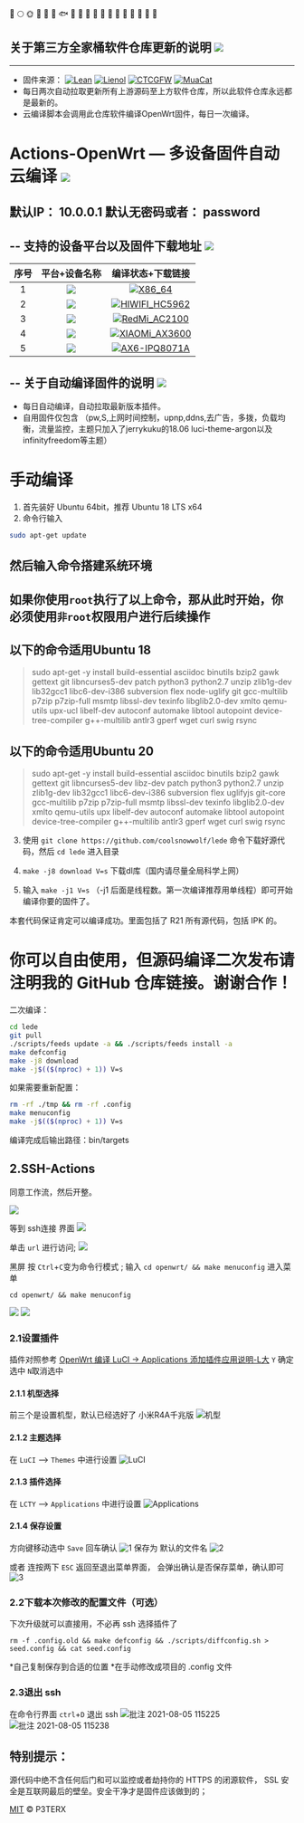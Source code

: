 🚀️
🌕️
🌞️
🍺️
🐳
🐠
🐟
🐡
🐬
🐋
🦈
🦆
🦅
🦉
🐓
🦃
🐌
🐌
🐌
## 关于第三方全家桶软件仓库更新的说明 [![](https://img.shields.io/badge/-软件库更新说明-green.svg)](#软件库更新说明-)
-------------
- 固件来源：
[![Lean](https://img.shields.io/badge/Lede-Lean-red.svg?style=flat&logo=appveyor)](https://github.com/coolsnowwolf/lede) 
 [![Lienol](https://img.shields.io/badge/Package-Lienol-blueviolet.svg?style=flat&logo=appveyor)](https://github.com/Lienol/openwrt-package)  [![CTCGFW](https://img.shields.io/badge/OpenWrt-CTCGFW-orange.svg?style=flat&logo=appveyor)](https://github.com/project-openwrt/openwrt) [![MuaCat](https://img.shields.io/badge/Mod-MuaCat-success.svg?style=flat&logo=appveyor)](https://github.com/MuaCat/Actions-OpenWrt/actions)
- 每日两次自动拉取更新所有上游源码至上方软件仓库，所以此软件仓库永远都是最新的。
- 云编译脚本会调用此仓库软件编译OpenWrt固件，每日一次编译。

Actions-OpenWrt — 多设备固件自动云编译 [![](https://img.shields.io/badge/-云编译固件-green.svg)](#云编译固件-)
======================
默认IP： 10.0.0.1  默认无密码或者： password
-------------
-- 支持的设备平台以及固件下载地址 [![](https://img.shields.io/badge/-设备及固件列表下载-green.svg)](#设备及固件列表下载-)
-------------

|    序号   |     平台+设备名称     |   编译状态+下载链接 |  
| :-----------------: | :-------------: |:-----------------: | 
| 1 |   [![](https://img.shields.io/badge/OpenWrt-x86--64-green.svg)](https://github.com/MuaCat/Actions-OpenWrt/actions/workflows/x86_64.yml) | [![X86_64](https://github.com/MuaCat/Actions-OpenWrt/actions/workflows/X86_64.yml/badge.svg)](https://github.com/MuaCat/Actions-OpenWrt/actions/workflows/X86_64.yml)  |
| 2 |   [![](https://img.shields.io/badge/OpenWrt-HiWiFi--HC5962-green.svg)](https://github.com/MuaCat/Actions-OpenWrt/actions/workflows/hc5962.yml) | [![HIWIFI_HC5962](https://github.com/MuaCat/Actions-OpenWrt/actions/workflows/HIWIFI_HC5962.yml/badge.svg)](https://github.com/MuaCat/Actions-OpenWrt/actions/workflows/HIWIFI_HC5962.yml) |
| 3 |   [![](https://img.shields.io/badge/OpenWrt-RedMi--AC2100-green.svg)](https://github.com/MuaCat/Actions-OpenWrt/actions/workflows/mi_ax3600.yml) | [![RedMi_AC2100](https://github.com/MuaCat/Actions-OpenWrt/actions/workflows/RedMi_AC2100.yml/badge.svg)](https://github.com/MuaCat/Actions-OpenWrt/actions/workflows/RedMi_AC2100.yml) |
| 4 |   [![](https://img.shields.io/badge/OpenWrt-XIAOMI--AX3600-green.svg)](https://github.com/MuaCat/Actions-OpenWrt/actions/workflows/mi_ax3600.yml) | [![XIAOMi_AX3600](https://github.com/MuaCat/Actions-OpenWrt/actions/workflows/XIAOMi_AX3600.yml/badge.svg)](https://github.com/MuaCat/Actions-OpenWrt/actions/workflows/XIAOMi_AX3600.yml) |
| 5 |   [![](https://img.shields.io/badge/OpenWrt-RedMi--AX6-green.svg)](https://github.com/MuaCat/Actions-OpenWrt/actions/workflows/AX6-IPQ8071A.yml) | [![AX6-IPQ8071A](https://github.com/MuaCat/Actions-OpenWrt/actions/workflows/AX6-IPQ8071A.yml/badge.svg)](https://github.com/MuaCat/Actions-OpenWrt/actions/workflows/AX6-IPQ8071A.yml) |

-- 关于自动编译固件的说明 [![](https://img.shields.io/badge/-自动编译说明-green.svg)](#自动编译说明-)
-------------

- 每日自动编译，自动拉取最新版本插件。
- 自用固件仅包含 （pw,S,上网时间控制，upnp,ddns,去广告，多拨，负载均衡，流量监控，主题只加入了jerrykuku的18.06 luci-theme-argon以及infinityfreedom等主题）

手动编译
======================
1. 首先装好 Ubuntu 64bit，推荐  Ubuntu  18 LTS x64  
2. 命令行输入

```bash
sudo apt-get update
```
然后输入命令搭建系统环境
-------------
**如果你使用`root`执行了以上命令，那从此时开始，你必须使用`非root`权限用户进行后续操作**
-------------
以下的命令适用Ubuntu 18
-------------
>sudo apt-get -y install build-essential asciidoc binutils bzip2 gawk gettext git libncurses5-dev patch python3 python2.7 unzip zlib1g-dev lib32gcc1 libc6-dev-i386 subversion flex node-uglify git gcc-multilib p7zip p7zip-full msmtp libssl-dev texinfo libglib2.0-dev xmlto qemu-utils upx-ucl libelf-dev autoconf automake libtool autopoint device-tree-compiler g++-multilib antlr3 gperf wget curl swig rsync

以下的命令适用Ubuntu 20
-------------
>sudo apt-get -y install build-essential asciidoc binutils bzip2 gawk gettext git libncurses5-dev libz-dev patch python3 python2.7 unzip zlib1g-dev lib32gcc1 libc6-dev-i386 subversion flex uglifyjs git-core gcc-multilib p7zip p7zip-full msmtp libssl-dev texinfo libglib2.0-dev xmlto qemu-utils upx libelf-dev autoconf automake libtool autopoint device-tree-compiler g++-multilib antlr3 gperf wget curl swig rsync

3. 使用 `git clone https://github.com/coolsnowwolf/lede` 命令下载好源代码，然后 `cd lede` 进入目录

4. `make -j8 download V=s` 下载dl库（国内请尽量全局科学上网）

5. 输入 `make -j1 V=s` （-j1 后面是线程数。第一次编译推荐用单线程）即可开始编译你要的固件了。

本套代码保证肯定可以编译成功。里面包括了 R21 所有源代码，包括 IPK 的。

你可以自由使用，但源码编译二次发布请注明我的 GitHub 仓库链接。谢谢合作！
=

二次编译：
```bash
cd lede
git pull
./scripts/feeds update -a && ./scripts/feeds install -a
make defconfig
make -j8 download
make -j$(($(nproc) + 1)) V=s
```

如果需要重新配置：
```bash
rm -rf ./tmp && rm -rf .config
make menuconfig
make -j$(($(nproc) + 1)) V=s
```

编译完成后输出路径：bin/targets

## 2.SSH-Actions

同意工作流，然后开整。

![](https://gitee.com/Unkaer/blog/raw/master/images/material/20210307205947.webp)

等到 ssh连接 界面
![](https://gitee.com/Unkaer/blog/raw/master/images/material/20210307210916.webp)

单击 `url` 进行访问;
![](https://gitee.com/Unkaer/blog/raw/master/images/material/20210307210937.webp)

黑屏 按 `Ctrl`+`C`变为命令行模式 ;
输入 `cd openwrt/ && make menuconfig` 进入菜单

```
cd openwrt/ && make menuconfig
```

![](https://gitee.com/Unkaer/blog/raw/master/images/material/20210307211012.webp)
![](https://gitee.com/Unkaer/blog/raw/master/images/material/20210307211148.webp)

### 2.1设置插件
插件对照参考 [OpenWrt 编译 LuCI -> Applications 添加插件应用说明-L大](https://www.right.com.cn/forum/thread-3682029-1-1.html)
`Y` 确定选中 `N`取消选中

#### 2.1.1 机型选择
前三个是设置机型，默认已经选好了 小米R4A千兆版
![机型](https://user-images.githubusercontent.com/45261780/128300236-881f51d1-6475-4621-83f4-61775e01030e.png)

#### 2.1.2 主题选择
在 `LuCI` --> `Themes` 中进行设置
![LuCI](https://user-images.githubusercontent.com/45261780/128300627-a3af1f69-2c2f-49fa-86ce-8da6b3a0d0d4.png)

#### 2.1.3 插件选择
在 `LCTY` --> `Applications` 中进行设置
![Applications](https://user-images.githubusercontent.com/45261780/128300725-26799ad1-1bbb-4035-8ff0-aeaba1635dd3.png)

#### 2.1.4 保存设置
方向键移动选中 `Save` 回车确认
![1](https://user-images.githubusercontent.com/45261780/128300983-93ee554e-e72d-4082-8550-265ff087971e.png)
保存为 默认的文件名
![2](https://user-images.githubusercontent.com/45261780/128301040-705307f5-2b0b-42d0-b52c-5608807ebcd5.png)

或者 连按两下 `ESC` 返回至退出菜单界面，
会弹出确认是否保存菜单，确认即可
![3](https://user-images.githubusercontent.com/45261780/128301176-8f163e5e-84f3-4700-ba38-7732f4fe16f4.png)


### 2.2下载本次修改的配置文件（可选）
下次升级就可以直接用，不必再 ssh 选择插件了

```
rm -f .config.old && make defconfig && ./scripts/diffconfig.sh > seed.config && cat seed.config
```

*自己复制保存到合适的位置
*在手动修改成项目的 .config 文件

### 2.3退出 ssh
在命令行界面 `ctrl`+`D`  退出 ssh
![批注 2021-08-05 115225](https://user-images.githubusercontent.com/45261780/128301252-f054fa0a-6544-4770-8e99-217946f9b692.png)
![批注 2021-08-05 115238](https://user-images.githubusercontent.com/45261780/128301319-5b6969b1-94e5-43f7-97c7-6f69acbd92ec.png)


特别提示：
------
源代码中绝不含任何后门和可以监控或者劫持你的 HTTPS 的闭源软件， SSL 安全是互联网最后的壁垒。安全干净才是固件应该做到的；

[MIT](https://github.com/MuaCat/Actions-OpenWrt/blob/master/LICENSE) © P3TERX
